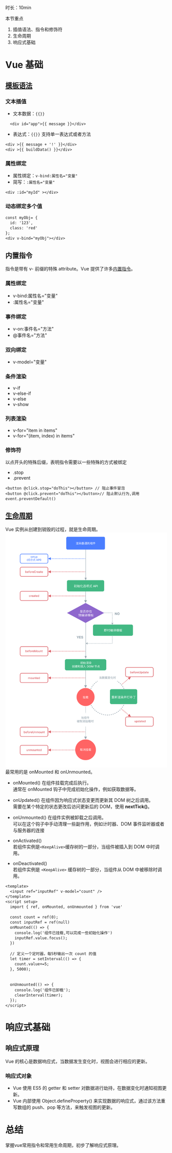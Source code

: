 时长：10min

本节重点
1. 插值语法、指令和修饰符
2. 生命周期
3. 响应式基础


# Vue 基础
## [模板语法](https://cn.vuejs.org/guide/essentials/template-syntax.html)
### 文本插值
- 文本数据：`{{}}`
```vue
  <div id="app">{{ message }}</div>
 ```

* 表达式：`{{}}`
支持单一表达式或者方法
```vue
<div >{{ message + '!' }}</div>
<div >{{ buildData() }}</div>
  ```
### 属性绑定
- 属性绑定：`v-bind:属性名="变量"`
- 简写：`:属性名="变量"`
```vue
<div :id="myId" ></div>
```
### 动态绑定多个值
```vue
const myObj= {
  id: '123',
  class: 'red'
};
<div v-bind="myObj"></div>
```
## 内置指令
指令是带有 v- 前缀的特殊 attribute。Vue 提供了许多[内置指令](https://cn.vuejs.org/api/built-in-directives)。
### 属性绑定
- v-bind:属性名="变量"
- :属性名="变量"

### 事件绑定
- v-on:事件名="方法"
- @事件名="方法"

### 双向绑定
- v-model="变量"

### 条件渲染
- v-if
- v-else-if
- v-else
- v-show
### 列表渲染
- v-for="item in items"
- v-for="(item, index) in items"


### 修饰符
以点开头的特殊后缀，表明指令需要以一些特殊的方式被绑定
- .stop
- .prevent 
```vue
<button @click.stop="doThis"></button> // 阻止事件冒泡
<button @click.prevent="doThis"></button>// 阻止默认行为,调用 event.preventDefault()
```

## [生命周期](https://cn.vuejs.org/api/composition-api-lifecycle)
Vue 实例从创建到销毁的过程，就是生命周期。
![img.png](../images/生命周期.png)
最常用的是 onMounted 和 onUnmounted。

* onMounted() 在组件挂载完成后执行。</br>
  通常在 onMounted 钩子中完成初始化操作，例如获取数据等。

* onUpdated() 在组件因为响应式状态变更而更新其 DOM 树之后调用。</br>
  需要在某个特定的状态更改后访问更新后的 DOM，使用 **nextTick()**。

* onUnmounted() 在组件实例被卸载之后调用。</br>
  可以在这个钩子中手动清理一些副作用，例如计时器、DOM 事件监听器或者与服务器的连接

* onActivated()</br>
  若组件实例是` <KeepAlive> `缓存树的一部分，当组件被插入到 DOM 中时调用。

* onDeactivated()</br>
  若组件实例是 `<KeepAlive>` 缓存树的一部分，当组件从 DOM 中被移除时调用。

```vue
<template>
  <input ref="inputRef" v-model="count" />
</template>
<script setup>
  import { ref, onMounted, onUnmounted } from 'vue'

  const count = ref(0);
  const inputRef = ref(null)
  onMounted(() => {
    console.log('组件已挂载,可以完成一些初始化操作')
    inputRef.value.focus();
  })
  
  // 定义一个定时器，每5秒输出一次 count 的值
  let timer = setInterval(() => {
    count.value+=5;
  }, 5000);
  
  
  onUnmounted(() => {
    console.log('组件已卸载');
    clearInterval(timer);
  });
</script>
```

# 响应式基础
## 响应式原理
Vue 的核心是数据响应式，当数据发生变化时，视图会进行相应的更新。

### 响应式对象
- Vue 使用 ES5 的 getter 和 setter 对数据进行劫持，在数据变化时通知视图更新。
- Vue 内部使用 Object.defineProperty() 来实现数据的响应式，通过该方法重写数组的 push、pop 等方法，来触发视图的更新。


# 总结
掌握vue常用指令和常用生命周期，初步了解响应式原理。

